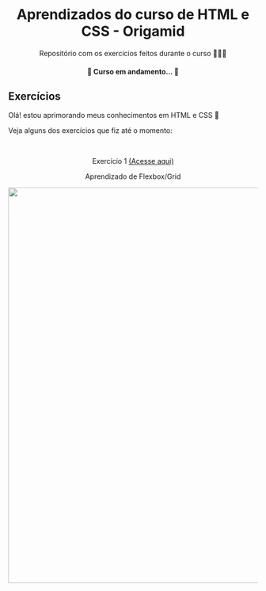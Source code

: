 <h1 align="center">Aprendizados do curso de HTML e CSS - Origamid</h1>
<p align="center">Repositório com os exercícios feitos durante o curso 👩🏻‍💻 </p>
<h4 align="center"> 
	🚧  Curso em andamento...  🚧
</h4>

## Exercícios
<p>Olá! estou aprimorando meus conhecimentos em HTML e CSS 💜</p>
<p>Veja alguns dos exercícios que fiz até o momento:</p>
<br />

<p align="center">Exercício 1 <a href="https://exercicio-bikraft.netlify.app/">(Acesse aqui)</a></p>
<p align="center">Aprendizado de Flexbox/Grid</p>
<p align="center">
  <img width="800" src="https://github.com/luysla/html-css-origamid/assets/19508155/68a0cc19-42f6-4ffd-8234-9b337df79f02)https://github.com/luysla/html-css-origamid/assets/19508155/68a0cc19-42f6-4ffd-8234-9b337df79f02">
</p>



